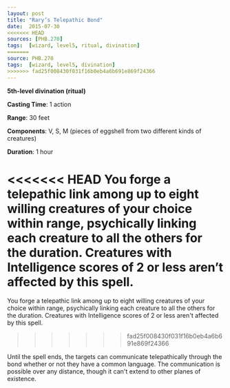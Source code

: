 ```yaml
---
layout: post
title: "Rary’s Telepathic Bond"
date:  2015-07-30
<<<<<<< HEAD
sources: [PHB.270]
tags:  [wizard, level5, ritual, divination]
=======
source: PHB.270
tags:  [wizard, level5, divination]
>>>>>>> fad25f008430f031f16b0eb4a6b691e869f24366
---
```


**5th-level divination (ritual)**

**Casting Time**: 1 action

**Range**: 30 feet

**Components**: V, S, M (pieces of eggshell from two different kinds of creatures)

**Duration**: 1 hour

<<<<<<< HEAD
You forge a telepathic link among up to eight willing creatures of your choice within range, psychically linking each creature to all the others for the duration. Creatures with Intelligence scores of 2 or less aren’t affected by this spell.
=======
You forge a telepathic link among up to eight willing creatures of your choice within range, psychically linking each creature to all the others for the duration. Creatures with Intelligence scores of 2 or less aren't affected by this spell.
>>>>>>> fad25f008430f031f16b0eb4a6b691e869f24366

Until the spell ends, the targets can communicate telepathically through the bond whether or not they have a common language. The communication is possible over any distance, though it can't extend to other planes of existence.
